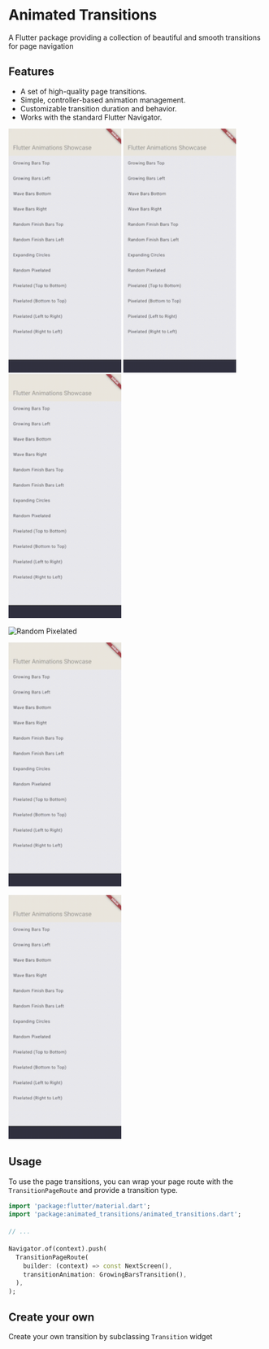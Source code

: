 # Animated Transitions

A Flutter package providing a collection of beautiful and smooth transitions for page navigation

## Features

- A set of high-quality page transitions.
- Simple, controller-based animation management.
- Customizable transition duration and behavior.
- Works with the standard Flutter Navigator.

<p>
<img src="example/demo_gifs/bars_left.gif" alt="Horizontal Growing Bars" width="222" height="480" loop=infinite>


<img src="example/demo_gifs/bars_top.gif" alt="Vertical Growing Bars" width="222" height="480" loop=infinite>

<img src="example/demo_gifs/random_finish_top.gif" alt="Horizontal Random Finish" width="222" height="480" loop=infinite>
</p>

<img src="example/demo_gifs/pixels_random_in_out.gif" alt="Random Pixelated" width="222" height="480" loop=infinite>
</p>

<img src="example/demo_gifs/pixels_top.gif" alt="Vertical Pixels" width="222" height="480" loop=infinite>
</p>

<img src="example/demo_gifs/wave_bottom.gif" alt="Vertical Wave" width="222" height="480" loop=infinite>
</p>

## Usage

To use the page transitions, you can wrap your page route with the `TransitionPageRoute` and provide a transition type.

```dart
import 'package:flutter/material.dart';
import 'package:animated_transitions/animated_transitions.dart';

// ...

Navigator.of(context).push(
  TransitionPageRoute(
    builder: (context) => const NextScreen(),
    transitionAnimation: GrowingBarsTransition(),
  ),
);
```



## Create your own

Create your own transition by subclassing `Transition` widget